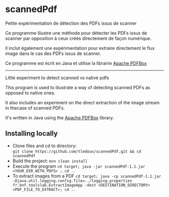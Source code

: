 # scannedPdf
Petite expérimentation de détection des PDFs issus de scanner

Ce programme illustre une méthode pour détecter les PDFs issus de scanner par opposition à ceux créés directement de façon numérique.

Il inclut également une expérimentation pour extraire directement le flux image dans le cas des PDFs issus de scanner.

Ce programme est écrit en Java et utilise la librairie [Apache PDFBox](https://pdfbox.apache.org/)

----
Little experiment to detect scanned vs native pdfs

This program is used to illustrate a way of detecting scanned PDFs as opposed to native ones.

It also includes an experiment on the direct extraction of the image stream in thecase of scanned PDFs.

It's written in Java using the [Apache PDFBox](https://pdfbox.apache.org/) library.

## Installing locally
* Clone files and cd to directory:  
`git clone https://github.com/tledoux/scannedPdf.git && cd scannedPdf` 
* Build the project:
`mvn clean install`
* Execute the program
`cd target; java -jar scannedPdf-1.1.jar <YOUR_DIR_WITH_PDFS> ; cd ..`
* To extract images from a PDF
`cd target; java -cp scannedPdf-1.1.jar -Djava.util.logging.config.file=../logging.properties fr.bnf.toolslab.ExtractImageApp -dest <DESTINATION_DIRECTORY> <PDF_FILE_TO_EXTRACT>; cd ..`


